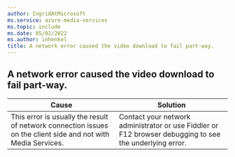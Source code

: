 ```yaml
---
author: IngridAtMicrosoft
ms.service: azure-media-services
ms.topic: include
ms.date: 05/02/2022
ms.author: inhenkel
title: A network error caused the video download to fail part-way.
---
```


<!-- 2202180060000756 -->

## A network error caused the video download to fail part-way.

| Cause | Solution |
| ----- | -------- |
| This error is usually the result of network connection issues on the client side and not with Media Services. |  Contact your network administrator or use Fiddler or F12 browser debugging to see the underlying error. |